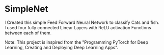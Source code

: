 # SimpleNet
I Created this simple Feed Forward Neural Network to classify Cats and fish.
I used four fully connected Linear Layers with ReLU activation Functions between each of them.

Note:
This project is inspired from the "Programming PyTorch for Deep Learning, Creating and Deploying Deep Learning Apps".
